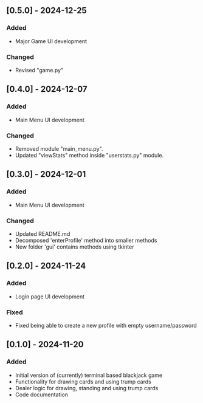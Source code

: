 ## [0.5.0] - 2024-12-25
### Added
- Major Game UI development

### Changed
- Revised "game.py"

## [0.4.0] - 2024-12-07
### Added
- Main Menu UI development

### Changed
- Removed module "main_menu.py".
- Updated "viewStats" method inside "userstats.py" module.

## [0.3.0] - 2024-12-01
### Added
- Main Menu UI development

### Changed
- Updated README.md
- Decomposed 'enterProfile' method into smaller methods
- New folder 'gui' contains methods using tkinter 

## [0.2.0] - 2024-11-24
### Added
- Login page UI development

### Fixed
- Fixed being able to create a new profile with empty username/password

## [0.1.0] - 2024-11-20
### Added
- Initial version of (currently) terminal based blackjack game
- Functionality for drawing cards and using trump cards
- Dealer logic for drawing, standing and using trump cards
- Code documentation